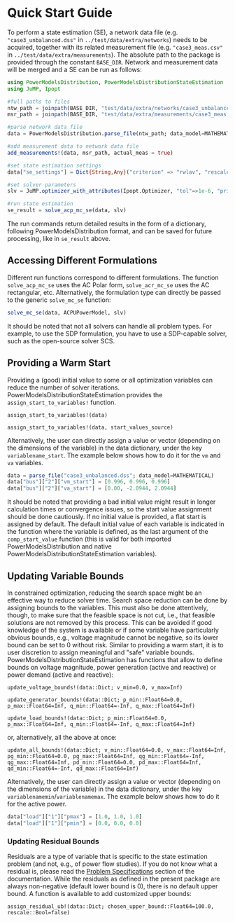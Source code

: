 # Quick Start Guide


To perform a state estimation (SE), a network data file (e.g. `"case3_unbalanced.dss"` in `../test/data/extra/networks`) needs to be acquired, together with its related measurement file (e.g. `"case3_meas.csv"` in `../test/data/extra/measurements`). The absolute path to the package is provided through the constant `BASE_DIR`. Network and measurement data will be merged and a SE can be run as follows:
```julia
using PowerModelsDistribution, PowerModelsDistributionStateEstimation
using JuMP, Ipopt

#full paths to files
ntw_path = joinpath(BASE_DIR, "test/data/extra/networks/case3_unbalanced.dss")
msr_path = joinpath(BASE_DIR, "test/data/extra/measurements/case3_meas.csv")

#parse network data file
data = PowerModelsDistribution.parse_file(ntw_path; data_model=MATHEMATICAL)

#add measurement data to network data file
add_measurements!(data, msr_path, actual_meas = true)

#set state estimation settings
data["se_settings"] = Dict{String,Any}("criterion" => "rwlav", "rescaler" => 1)

#set solver parameters
slv = JuMP.optimizer_with_attributes(Ipopt.Optimizer, "tol"=>1e-6, "print_level"=>0)

#run state estimation
se_result = solve_acp_mc_se(data, slv)
```
The run commands return detailed results in the form of a dictionary, following PowerModelsDistribution format, and can be saved for future processing, like in `se_result` above.

## Accessing Different Formulations

Different run functions correspond to different formulations. The function `solve_acp_mc_se` uses the AC Polar form, `solve_acr_mc_se` uses the AC rectangular, etc. Alternatively, the formulation type can directly be passed to the generic `solve_mc_se` function:
```julia
solve_mc_se(data, ACPUPowerModel, slv)
```
It should be noted that not all solvers can handle all problem types. For example, to use the SDP formulation, you have to use a SDP-capable solver, such as the open-source solver SCS.

## Providing a Warm Start

Providing a (good) initial value to some or all optimization variables can reduce the number of solver iterations. PowerModelsDistributionStateEstimation provides the `assign_start_to_variables!` function.
```@docs
assign_start_to_variables!(data)
```
```@docs
assign_start_to_variables!(data, start_values_source)
```
Alternatively, the user can directly assign a value or vector (depending on the dimensions of the variable) in the data dictionary, under the key `variablename_start`. The example below shows how to do it for the `vm` and `va` variables.
```julia
data = parse_file("case3_unbalanced.dss"; data_model=MATHEMATICAL)
data["bus"]["2"]["vm_start"] = [0.996, 0.996, 0.996]
data["bus"]["2"]["va_start"] = [0.00, -2.0944, 2.0944]
```
It should be noted that providing a bad initial value might result in longer calculation times or convergence issues, so the start value assignment should be done cautiously.
If no initial value is provided, a flat start is assigned by default. The default initial value of each variable is indicated in the function where the variable is defined, as the last argument of the `comp_start_value` function (this is valid for both imported PowerModelsDistribution and native PowerModelsDistributionStateEstimation variables).

## Updating Variable Bounds

In constrained optimization, reducing the search space might be an effective way to reduce solver time. Search space reduction can be done by assigning bounds to the variables.
This must also be done attentively, though, to make sure that the feasible space is not cut, i.e., that feasible solutions are not removed by this process.
This can be avoided if good knowledge of the system is available or if some variable have particularly obvious bounds, e.g., voltage magnitude cannot be negative, so its lower bound can be set to 0 without risk.
Similar to providing a warm start, it is to user discretion to assign meaningful and "safe" variable bounds.
PowerModelsDistributionStateEstimation has functions that allow to define bounds on voltage magnitude, power generation (active and reactive) or power demand (active and reactive):
```@docs
update_voltage_bounds!(data::Dict; v_min=0.0, v_max=Inf)
```
```@docs
update_generator_bounds!(data::Dict; p_min::Float64=0.0, p_max::Float64=Inf, q_min::Float64=-Inf, q_max::Float64=Inf)
```
```@docs
update_load_bounds!(data::Dict; p_min::Float64=0.0, p_max::Float64=Inf, q_min::Float64=-Inf, q_max::Float64=Inf)
```
or, alternatively, all the above at once:
```@docs
update_all_bounds!(data::Dict; v_min::Float64=0.0, v_max::Float64=Inf, pg_min::Float64=0.0, pg_max::Float64=Inf, qg_min::Float64=-Inf, qg_max::Float64=Inf, pd_min::Float64=0.0, pd_max::Float64=Inf, qd_min::Float64=-Inf, qd_max::Float64=Inf)
```
Alternatively, the user can directly assign a value or vector (depending on the dimensions of the variable) in the data dictionary, under the key `variablenamemin`/`variablenamemax`. The example below shows how to do it for the active power.
```julia
data["load"]["1"]["pmax"] = [1.0, 1.0, 1.0]
data["load"]["1"]["pmin"] = [0.0, 0.0, 0.0]
```
### Updating Residual Bounds

Residuals are a type of variable that is specific to the state estimation problem (and not, e.g., of power flow studies). If you do not know what a residual is, please read the [Problem Specifications](@ref) section of the documentation.
While the residuals as defined in the present package are always non-negative (default lower bound is 0), there is no default upper bound.
A function is available to add customized upper bounds:
```@docs
assign_residual_ub!(data::Dict; chosen_upper_bound::Float64=100.0, rescale::Bool=false)
```